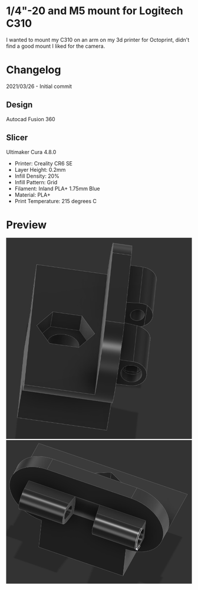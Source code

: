 # 1/4"-20 and M5 mount for Logitech C310

I wanted to mount my C310 on an arm on my 3d printer for Octoprint, didn't find a good mount I liked for the camera.


# Changelog

2021/03/26 - Initial commit

## Design

Autocad Fusion 360 

## Slicer

Ultimaker Cura 4.8.0
- Printer: Creality CR6 SE
- Layer Height: 0.2mm
- Infill Density: 20%
- Infill Pattern: Grid
- Filament: Inland PLA+ 1.75mm Blue
- Material: PLA+
- Print Temperature: 215 degrees C

# Preview
![Preview 1](preview1.png "Preview 1")
![Preview 2](preview2.png "Preview 2")

